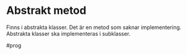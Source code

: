 # Abstrakt metod
Finns i abstrakta klasser. 
Det är en metod som saknar implementering. Abstrakta klasser ska implementeras i subklasser.

#prog 
